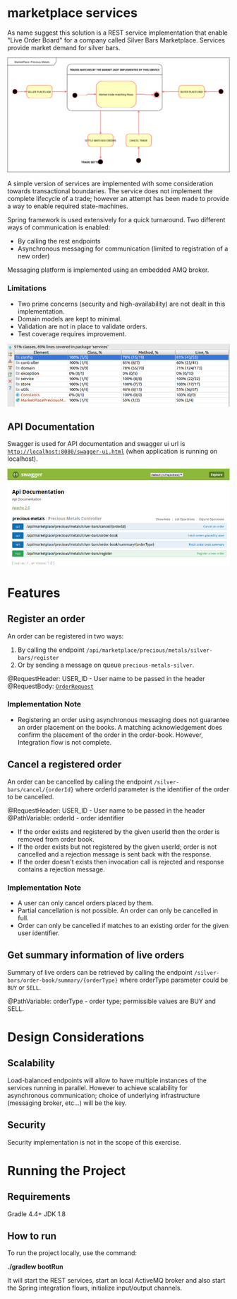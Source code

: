 # marketplace services
As name suggest this solution is a REST service implementation that enable "Live Order Board" for a company called Silver 
Bars Marketplace. Services provide market demand for silver bars.

![](others/marketplace-precious-metals.svg)

A simple version of services are implemented with some consideration towards transactional boundaries. The service does 
not implement the complete lifecycle of a trade; however an attempt has been made to provide a way to enable required 
state-machines.

Spring framework is used extensively for a quick turnaround. Two different ways of communication is enabled:
* By calling the rest endpoints
* Asynchronous messaging for communication (limited to registration of a new order)

Messaging platform is implemented using an embedded AMQ broker.

### Limitations

* Two prime concerns (security and high-availability) are not dealt in this implementation.
* Domain models are kept to minimal. 
* Validation are not in place to validate orders.
* Test coverage requires improvement. 

![](others/test-coverage.png)

## API Documentation
Swagger is used for API documentation and swagger ui url is [`http://localhost:8080/swagger-ui.html`](http://localhost:8080/swagger-ui.html) (when application is running on localhost).

![](others/swagger-ui.png)

# Features
## Register an order
An order can be registered in two ways:
 1. By calling the endpoint `/api/marketplace/precious/metals/silver-bars/register` 
 2. Or by sending a message on queue `precious-metals-silver`.

@RequestHeader: USER_ID - User name to be passed in the header 
@RequestBody: [`OrderRequest`](/src/main/java/com/inspiware/marketplace/services/domain/OrderRequest.java)

### Implementation Note
* Registering an order using asynchronous messaging does not guarantee an order placement on the books. A matching acknowledgement
does confirm the placement of the order in the order-book. However, Integration flow is not complete.

## Cancel a registered order
An order can be cancelled by calling the endpoint `/silver-bars/cancel/{orderId}` where orderId parameter is the identifier
of the order to be cancelled. 

@RequestHeader: USER_ID - User name to be passed in the header 
@PathVariable: orderId - order identifier

* If the order exists and registered by the given userId then the order is removed from order book.
* If the order exists but not registered by the given userId; order is not cancelled and a rejection message is sent back with the response.
* If the order doesn't exists then invocation call is rejected and response contains a rejection message. 

### Implementation Note
* A user can only cancel orders placed by them. 
* Partial cancellation is not possible. An order can only be cancelled in full.
* Order can only be cancelled if matches to an existing order for the given user identifier.

## Get summary information of live orders
Summary of live orders can be retrieved by calling the endpoint `/silver-bars/order-book/summary/{orderType}`
where orderType parameter could be `BUY` or `SELL`. 

@PathVariable: orderType - order type; permissible values are BUY and SELL.

# Design Considerations

## Scalability
Load-balanced endpoints will allow to have multiple instances of the services running in parallel. 
However to achieve scalability for asynchronous communication; choice of underlying infrastructure 
(messaging broker, etc...) will be the key. 

## Security 
Security implementation is not in the scope of this exercise.

# Running the Project
## Requirements
Gradle 4.4+
JDK 1.8

## How to run
To run the project locally, use the command:

**./gradlew bootRun**

It will start the REST services, start an local ActiveMQ broker and also start the Spring integration flows, 
initialize input/output channels.

